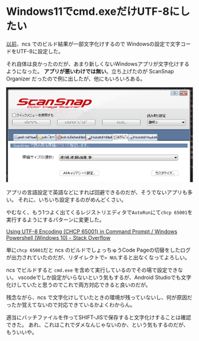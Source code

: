 # Windows11でcmd.exeだけUTF-8にしたい

[以前](./20240725-da.md)、ncs でのビルド結果が一部文字化けするので Windowsの設定で文字コードをUTF-8に設定した。

それ自体は良かったのだが、あまり新しくないWindowsアプリが文字化けするようになった。
<b>アプリが悪いわけでは無い</b>。立ち上げたのが ScanSnap Organizer だったので例に出したが、他にもいろいろある。

![image](20240728a-1.png)

アプリの言語設定で英語などにすれば回避できるのだが、そうでないアプリも多い。
それに、いちいち設定するのがめんどくさい。

やむなく、もう1つよく出てくるレジストリエディタで`AutoRun`にて`chcp 65001`を実行するようにするパターンに変更した。

[Using UTF-8 Encoding (CHCP 65001) in Command Prompt / Windows Powershell (Windows 10) - Stack Overflow](https://stackoverflow.com/questions/57131654/using-utf-8-encoding-chcp-65001-in-command-prompt-windows-powershell-window)

単に`chcp 65001`だと ncs のビルドでしょっちゅうCode Pageの切替をしたログが出力されていたのだが、リダイレクトで`> NUL`すると出なくなってよろしい。

ncs でビルドすると `cmd.exe` を含めて実行しているのでその場で設定できない。
vscodeでしか設定がいらないという気もするが、Android Studioでも文字化けしていたと思うのでこれで両方対応できると良いのだが。

残念ながら、ncs で文字化けしていたときの環境が残っていないし、何が原因だったか覚えてないので対応できているかよくわからん。

適当にバッチファイルを作ってSHIFT-JISで保存すると文字化けすることは確認できた。
あれ、これはこれでダメなんじゃないのか、という気もするのだが、もういいや。
